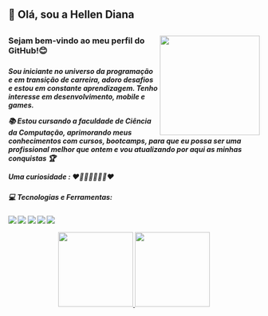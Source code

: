 <h2> 👋 Olá, sou a Hellen Diana<h2><img align="right" src ="https://user-images.githubusercontent.com/101917461/203481592-ca552a51-f136-4ee3-aa67-47e6df82c615.jpeg" width="200" height="200"/>

  <h3>Sejam bem-vindo ao meu perfil do GitHub!😊<h3> 
    <h5><p>Sou iniciante no universo da programação e em transição de carreira, adoro desafios e estou em constante aprendizagem.
      Tenho interesse em desenvolvimento, mobile e games.<p/>
      📚 Estou cursando a faculdade de Ciência da Computação, aprimorando meus conhecimentos com cursos, bootcamps, para que eu possa ser uma profissional melhor que ontem e vou atualizando  por aqui 
       as minhas conquistas 🏆    
      <p>Uma curiosidade : ❤👨‍👩‍👧‍👧🐶🦜❤<h5></p>
        <h5> 💻 Tecnologias e Ferramentas:<h5>   
       <img src ="https://img.shields.io/badge/HTML5-E34F26?style=for-the-badge&logo=html5&logoColor=white"/>
       <img src ="https://img.shields.io/badge/CSS3-1572B6?style=for-the-badge&logo=css3&logoColor=white" />
       <img src ="https://img.shields.io/badge/JavaScript-323330?style=for-the-badge&logo=javascript&logoColor=F7DF1E"/>
       <img src="https://img.shields.io/badge/C-00599C?style=for-the-badge&logo=c&logoColor=white" />
       <img src="https://img.shields.io/badge/Python-14354C?style=for-the-badge&logo=python&logoColor=white" /><p></p>
        <div align="center">
  
  <a href="https://github.com/HellenDiana">
  <img height="150em" src="https://github-readme-stats.vercel.app/api?username=HellenDiana&show_icons=true&theme=dracula&include_all_commits=true&count_private=true"/>
  <img height="150em" src="https://github-readme-stats.vercel.app/api/top-langs/?username=HellenDiana&layout=compact&langs_count=7&theme=dracula"/>
    </div><p></p>
       

